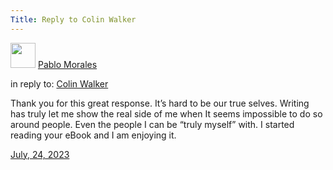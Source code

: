 ```yaml
---
Title: Reply to Colin Walker
---
```

<div class="u-author h-card">
<img src="https://static.lifeofpablo.com/pabs-cropped.jpg" class="u-photo" width="40">
 <a href="https://lifeofpablo.com/" class="u-url p-name">Pablo Morales</a>
</div>
 <p>in reply to: <a class="u-in-reply-to" href="https://colinwalker.blog/blog/?date=2023-07-23">Colin Walker</a></p>
 <p class="e-content">Thank you for this great response. It’s hard to be our true selves. Writing has truly let me show the real side of me when It seems impossible to do so around people. Even the people I can be “truly myself” with. I started reading your eBook and I am enjoying it.  </p>
 <p>
 <a href="https://lifeofpablo.com/reply/reply-to-colin-walker class="u-url">
     <time class="dt-published" datetime="2023-07-24 22:346:00-0700">July, 24, 2023</time></a>
</p>
</div>
